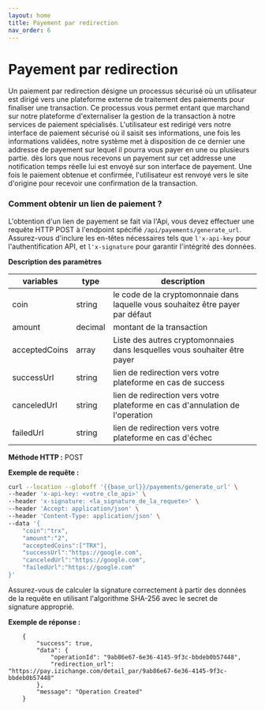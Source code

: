 ```yaml
---
layout: home
title: Payement par redirection
nav_order: 6
---
```


# Payement par redirection

Un paiement par redirection désigne un processus sécurisé où un utilisateur est dirigé vers une plateforme externe de traitement des paiements pour finaliser une transaction. Ce processus vous permet entant que marchand sur notre plateforme d'externaliser la gestion de la transaction à notre services de paiement spécialisés. L'utilisateur est redirigé vers notre interface de paiement sécurisé où il saisit ses informations, une fois les informations validées, notre système met à disposition de ce dernier une addresse de payement sur lequel il pourra vous payer en une ou plusieurs partie. dès lors que nous recevons un payement sur cet addresse une notification temps réelle lui est envoyé sur son interface de payement.
Une fois le paiement obtenue et confirmée, l'utilisateur est renvoyé vers le site d'origine pour recevoir une confirmation de la transaction. 

### Comment obtenir un lien de paiement ?

L'obtention d'un lien de payement se fait via l'Api, vous devez effectuer une requête HTTP POST à l'endpoint spécifié `/api/payements/generate_url`. Assurez-vous d'inclure les en-têtes nécessaires tels que `l'x-api-key` pour l'authentification API, et `l'x-signature` pour garantir l'intégrité des données.


**Description des paramètres**

| variables | type | description |
| --- | --- | --- |
| coin | string | le code de la cryptomonnaie dans laquelle vous souhaitez être payer par défaut |
| amount | decimal | montant de la transaction |
| acceptedCoins | array | Liste des autres cryptomonnaies dans lesquelles vous souhaiter être payer |
| successUrl | string | lien de redirection vers votre plateforme en cas de success |
| canceledUrl | string | lien de redirection vers votre plateforme en cas d'annulation de l'operation |
| failedUrl | string | lien de redirection vers votre plateforme en cas d'échec |

**Méthode HTTP :** POST

**Exemple de requête :**

``` bash
curl --location --globoff '{{base_url}}/payements/generate_url' \
--header 'x-api-key: <votre_cle_api>' \
--header 'x-signature: <la_signature_de_la_requete>' \
--header 'Accept: application/json' \
--header 'Content-Type: application/json' \
--data '{
    "coin":"trx",
    "amount":"2",
    "acceptedCoins":["TRX"],
    "successUrl":"https://google.com",
    "canceledUrl":"https://google.com",
    "failedUrl":"https://google.com"
}'

 ```

Assurez-vous de calculer la signature correctement à partir des données  
de la requête en utilisant l'algorithme SHA-256 avec le secret de  
signature approprié.

**Exemple de réponse :**

```
    {
        "success": true,
        "data": {
            "operationId": "9ab86e67-6e36-4145-9f3c-bbdeb0b57448",
            "redirection_url": "https://pay.izichange.com/detail_par/9ab86e67-6e36-4145-9f3c-bbdeb0b57448"
        },
        "message": "Operation Created"
    }
```